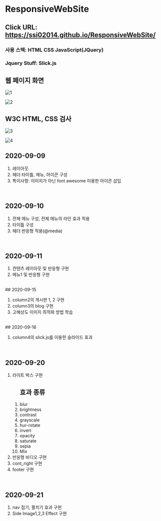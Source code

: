 # ResponsiveWebSite

## Click URL: https://ssi02014.github.io/ResponsiveWebSite/
### 사용 스텍: HTML CSS JavaScript(JQuery)</h3>
### Jquery Stuff: Slick.js


## 웹 페이지 화면 

![1](https://user-images.githubusercontent.com/64779472/93800827-1cf23100-fc7c-11ea-9ca9-eea5d11964ab.PNG)

![2](https://user-images.githubusercontent.com/64779472/93800831-1e235e00-fc7c-11ea-8e42-9ca348962595.PNG)

## W3C HTML, CSS 검사

![3](https://user-images.githubusercontent.com/64779472/93802630-ae62a280-fc7e-11ea-998c-e6e400129fbd.PNG)

![4](https://user-images.githubusercontent.com/64779472/93802634-aefb3900-fc7e-11ea-9031-a88ecf316943.PNG)


## 2020-09-09
 <ol>
  <li>레이아웃</li>
  <li>헤더 타이틀, 메뉴, 아이콘 구성</li>
  <li>특이사항: 이미지가 아닌 font awesome 이용한 아이콘 삽입</li>
 </ol>
<br>

## 2020-09-10 
 <ol>
  <li>전체 메뉴 구성, 전체 메뉴의 라인 효과 적용</li>
  <li>타이틀 구성</li>
  <li>헤더 반응형 적용(@media)</li>
 </ol>
<br>

## 2020-09-11 
 <ol>
  <li>컨텐츠 레이아웃 및 반응형 구현</li>
  <li>메뉴1 및 반응형 구현</li>
 </ol>
<br>
## 2020-09-15 
 <ol>
  <li>column2의 게시판 1, 2 구현</li>
  <li>column3의 blog 구현</li>
  <li>고해상도 이미지 최적화 방법 학습</li>
 </ol>
<br>
## 2020-09-16 
 <ol>
  <li>column4의 slick.js를 이용한 슬라이드 효과</li>
 </ol>
<br>

## 2020-09-20 
 <ol>
  <li>
  라이트 박스 구현
	  <ol>
	  	<h2>효과 종류</h2>
		<li>blur</li>
		<li>brightness</li>
		<li>contrast</li>
		<li>grayscale</li>
		<li>hur-rotate</li>
		<li>invert</li>
		<li>opacity</li>
		<li>saturate</li>
		<li>sepia</li>
		<li>Mix</li>
	  </ol>
  </li>
  <li>반응형 비디오 구현</li>
  <li>cont_right 구현</li>
  <li>footer 구현</li>
 </ol>
<br>

## 2020-09-21 
 <ol>
  <li>nav 접기, 펼치기 효과 구현</li>
  <li>Side Image1,2,3 Effect 구현</li>
 </ol>
<br>
